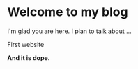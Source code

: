# Welcome to my blog

I'm glad you are here. I plan to talk about ...

First website

__And it is dope.__
